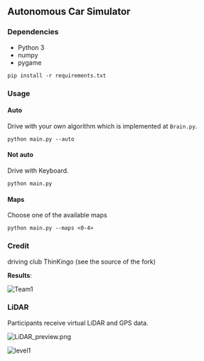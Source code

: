 ## Autonomous Car Simulator

### Dependencies

- Python 3
- numpy
- pygame

```
pip install -r requirements.txt
```

### Usage

#### Auto

Drive with your own algorithm which is implemented at `Brain.py`.
```
python main.py --auto
```

#### Not auto

Drive with Keyboard.

```
python main.py
```

#### Maps

Choose one of the available maps

```
python main.py --maps <0-4>
```

### Credit
driving club ThinKingo (see the source of the fork)

__Results__:

![Team1](https://github.com/x2ever/Autonomous-Car-Simulator/blob/master/images/1팀.gif)


### LiDAR

Participants receive virtual LiDAR and GPS data.

![LiDAR_preview.png](https://github.com/x2ever/Autonomous-Car-Simulator/blob/master/images/LiDAR_preview.png)

![level1](https://github.com/x2ever/Autonomous-Car-Simulator/blob/master/images/level1.png)
